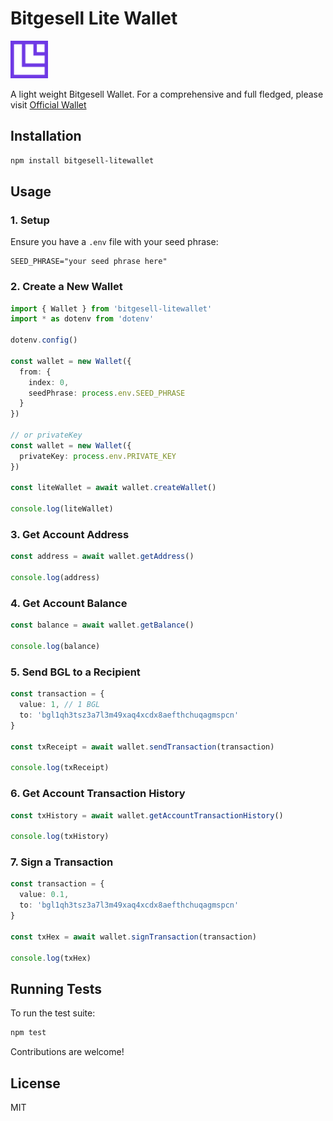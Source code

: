# Bitgesell Lite Wallet
<img src="Icon.png" style="height: 60px;"/>

A light weight Bitgesell Wallet. For a comprehensive and full fledged, please visit [Official Wallet](https://app.bglwallet.io/)
## Installation

```bash
npm install bitgesell-litewallet
```

## Usage

### 1. Setup

Ensure you have a `.env` file with your seed phrase:

```
SEED_PHRASE="your seed phrase here"
```

### 2. Create a New Wallet

```typescript
import { Wallet } from 'bitgesell-litewallet'
import * as dotenv from 'dotenv'

dotenv.config()

const wallet = new Wallet({
  from: {
    index: 0,
    seedPhrase: process.env.SEED_PHRASE
  }
})

// or privateKey
const wallet = new Wallet({
  privateKey: process.env.PRIVATE_KEY
})

const liteWallet = await wallet.createWallet()

console.log(liteWallet)
```

### 3. Get Account Address

```typescript
const address = await wallet.getAddress()

console.log(address)
```

### 4. Get Account Balance

```typescript
const balance = await wallet.getBalance()

console.log(balance)
```

### 5. Send BGL to a Recipient

```typescript
const transaction = {
  value: 1, // 1 BGL
  to: 'bgl1qh3tsz3a7l3m49xaq4xcdx8aefthchuqagmspcn'
}

const txReceipt = await wallet.sendTransaction(transaction)

console.log(txReceipt)
```

### 6. Get Account Transaction History

```typescript
const txHistory = await wallet.getAccountTransactionHistory()

console.log(txHistory)
```

### 7. Sign a Transaction

```typescript
const transaction = {
  value: 0.1,
  to: 'bgl1qh3tsz3a7l3m49xaq4xcdx8aefthchuqagmspcn'
}

const txHex = await wallet.signTransaction(transaction)

console.log(txHex)
```

## Running Tests

To run the test suite:

```bash
npm test
```
Contributions are welcome!
## License

MIT
```